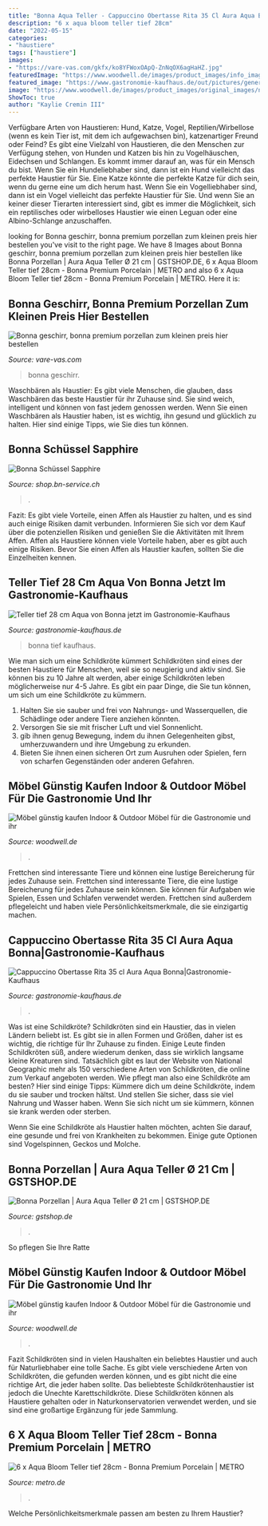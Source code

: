 ```yaml
---
title: "Bonna Aqua Teller - Cappuccino Obertasse Rita 35 Cl Aura Aqua Bonna|gastronomie-kaufhaus"
description: "6 x aqua bloom teller tief 28cm"
date: "2022-05-15"
categories:
- "haustiere"
tags: ["haustiere"]
images:
- "https://vare-vas.com/gkfx/ko8YFWoxOApQ-ZnNqOX6agHaHZ.jpg"
featuredImage: "https://www.woodwell.de/images/product_images/info_images/moove_7554_1_7555_1_7556_1.png"
featured_image: "https://www.gastronomie-kaufhaus.de/out/pictures/generated/product/3/540_340_99/Cappuccino-Obertasse-Rita-35-cl-Aura-Aqua-Bonna-3-25167.jpg"
image: "https://www.woodwell.de/images/product_images/original_images/nacrous-matt_2.jpg"
ShowToc: true
author: "Kaylie Cremin III"
---
```



Verfügbare Arten von Haustieren: Hund, Katze, Vogel, Reptilien/Wirbellose (wenn es kein Tier ist, mit dem ich aufgewachsen bin), katzenartiger Freund oder Feind?
Es gibt eine Vielzahl von Haustieren, die den Menschen zur Verfügung stehen, von Hunden und Katzen bis hin zu Vogelhäuschen, Eidechsen und Schlangen. Es kommt immer darauf an, was für ein Mensch du bist. Wenn Sie ein Hundeliebhaber sind, dann ist ein Hund vielleicht das perfekte Haustier für Sie. Eine Katze könnte die perfekte Katze für dich sein, wenn du gerne eine um dich herum hast. Wenn Sie ein Vogelliebhaber sind, dann ist ein Vogel vielleicht das perfekte Haustier für Sie. Und wenn Sie an keiner dieser Tierarten interessiert sind, gibt es immer die Möglichkeit, sich ein reptilisches oder wirbelloses Haustier wie einen Leguan oder eine Albino-Schlange anzuschaffen.

	

		
looking for Bonna geschirr, bonna premium porzellan zum kleinen preis hier bestellen you've visit to the right page. We have 8 Images about Bonna geschirr, bonna premium porzellan zum kleinen preis hier bestellen like Bonna Porzellan | Aura Aqua Teller Ø 21 cm | GSTSHOP.DE, 6 x Aqua Bloom Teller tief 28cm - Bonna Premium Porcelain | METRO and also 6 x Aqua Bloom Teller tief 28cm - Bonna Premium Porcelain | METRO. Here it is:
		
    
## Bonna Geschirr, Bonna Premium Porzellan Zum Kleinen Preis Hier Bestellen

<img loading=lazy src="https://vare-vas.com/gkfx/ko8YFWoxOApQ-ZnNqOX6agHaHZ.jpg" onerror="this.onerror=null;this.src='https://tse2.mm.bing.net/th?id=OIP.71tTGC-_YV6lj4iWaTI8hwAAAA&amp;pid=15.1';" alt="Bonna geschirr, bonna premium porzellan zum kleinen preis hier bestellen">

_Source: vare-vas.com_

>bonna geschirr. 

	

Waschbären als Haustier:
Es gibt viele Menschen, die glauben, dass Waschbären das beste Haustier für ihr Zuhause sind. Sie sind weich, intelligent und können von fast jedem genossen werden. Wenn Sie einen Waschbären als Haustier haben, ist es wichtig, ihn gesund und glücklich zu halten. Hier sind einige Tipps, wie Sie dies tun können.

    
## Bonna Schüssel Sapphire

<img loading=lazy src="https://shop.bn-service.ch/image/cache/catalog/bonna sapphire annimation-640x640.jpg" onerror="this.onerror=null;this.src='https://tse1.mm.bing.net/th?id=OIP.DDROaOS8oWoYB12xS4Kz8QHaHa&amp;pid=15.1';" alt="Bonna Schüssel Sapphire">

_Source: shop.bn-service.ch_

>. 

	

Fazit: Es gibt viele Vorteile, einen Affen als Haustier zu halten, und es sind auch einige Risiken damit verbunden. Informieren Sie sich vor dem Kauf über die potenziellen Risiken und genießen Sie die Aktivitäten mit Ihrem Affen.
Affen als Haustiere können viele Vorteile haben, aber es gibt auch einige Risiken. Bevor Sie einen Affen als Haustier kaufen, sollten Sie die Einzelheiten kennen.

    
## Teller Tief 28 Cm Aqua Von Bonna Jetzt Im Gastronomie-Kaufhaus

<img loading=lazy src="https://www.gastronomie-kaufhaus.de/out/pictures/master/product/1/aaqblm28ckaquabloomtellertief28cm170cl-gastronomie-kaufhaus.de.jpg" onerror="this.onerror=null;this.src='https://tse1.mm.bing.net/th?id=OIP.GfexDJk0v0PbfMgGIPlR6gAAAA&amp;pid=15.1';" alt="Teller tief 28 cm Aqua von Bonna jetzt im Gastronomie-Kaufhaus">

_Source: gastronomie-kaufhaus.de_

>bonna tief kaufhaus. 

	

Wie man sich um eine Schildkröte kümmert
Schildkröten sind eines der besten Haustiere für Menschen, weil sie so neugierig und aktiv sind. Sie können bis zu 10 Jahre alt werden, aber einige Schildkröten leben möglicherweise nur 4-5 Jahre. Es gibt ein paar Dinge, die Sie tun können, um sich um eine Schildkröte zu kümmern.
1) Halten Sie sie sauber und frei von Nahrungs- und Wasserquellen, die Schädlinge oder andere Tiere anziehen könnten.
2) Versorgen Sie sie mit frischer Luft und viel Sonnenlicht.
3) gib ihnen genug Bewegung, indem du ihnen Gelegenheiten gibst, umherzuwandern und ihre Umgebung zu erkunden.
4) Bieten Sie ihnen einen sicheren Ort zum Ausruhen oder Spielen, fern von scharfen Gegenständen oder anderen Gefahren.

    
## Möbel Günstig Kaufen Indoor &amp; Outdoor Möbel Für Die Gastronomie Und Ihr

<img loading=lazy src="https://www.woodwell.de/images/product_images/original_images/nacrous-matt_2.jpg" onerror="this.onerror=null;this.src='https://tse2.mm.bing.net/th?id=OIP.f2xdjgVGbk9GVITA64fO_AHaEx&amp;pid=15.1';" alt="Möbel günstig kaufen Indoor &amp; Outdoor Möbel für die Gastronomie und ihr">

_Source: woodwell.de_

>. 

	

Frettchen sind interessante Tiere und können eine lustige Bereicherung für jedes Zuhause sein.
Frettchen sind interessante Tiere, die eine lustige Bereicherung für jedes Zuhause sein können. Sie können für Aufgaben wie Spielen, Essen und Schlafen verwendet werden. Frettchen sind außerdem pflegeleicht und haben viele Persönlichkeitsmerkmale, die sie einzigartig machen.

    
## Cappuccino Obertasse Rita 35 Cl Aura Aqua Bonna|Gastronomie-Kaufhaus

<img loading=lazy src="https://www.gastronomie-kaufhaus.de/out/pictures/generated/product/3/540_340_99/Cappuccino-Obertasse-Rita-35-cl-Aura-Aqua-Bonna-3-25167.jpg" onerror="this.onerror=null;this.src='https://tse1.mm.bing.net/th?id=OIP.BJHwXCSwTtz2kj1ZhY8UpgAAAA&amp;pid=15.1';" alt="Cappuccino Obertasse Rita 35 cl Aura Aqua Bonna|Gastronomie-Kaufhaus">

_Source: gastronomie-kaufhaus.de_

>. 

	

Was ist eine Schildkröte?
Schildkröten sind ein Haustier, das in vielen Ländern beliebt ist. Es gibt sie in allen Formen und Größen, daher ist es wichtig, die richtige für Ihr Zuhause zu finden. Einige Leute finden Schildkröten süß, andere wiederum denken, dass sie wirklich langsame kleine Kreaturen sind. Tatsächlich gibt es laut der Website von National Geographic mehr als 150 verschiedene Arten von Schildkröten, die online zum Verkauf angeboten werden. Wie pflegt man also eine Schildkröte am besten? Hier sind einige Tipps:
Kümmere dich um deine Schildkröte, indem du sie sauber und trocken hältst. Und stellen Sie sicher, dass sie viel Nahrung und Wasser haben. Wenn Sie sich nicht um sie kümmern, können sie krank werden oder sterben.

Wenn Sie eine Schildkröte als Haustier halten möchten, achten Sie darauf, eine gesunde und frei von Krankheiten zu bekommen. Einige gute Optionen sind Vogelspinnen, Geckos und Molche.

    
## Bonna Porzellan | Aura Aqua Teller Ø 21 Cm | GSTSHOP.DE

<img loading=lazy src="https://www.gstshop.de/bilder/produkte/gross/bonna-porzellan-aura-aqua-gourmet-teller-flach-21cm.jpg" onerror="this.onerror=null;this.src='https://tse1.mm.bing.net/th?id=OIP.XhuW0diMreqowWLPdvYgWgHaHa&amp;pid=15.1';" alt="Bonna Porzellan | Aura Aqua Teller Ø 21 cm | GSTSHOP.DE">

_Source: gstshop.de_

>. 

	

So pflegen Sie Ihre Ratte

    
## Möbel Günstig Kaufen Indoor &amp; Outdoor Möbel Für Die Gastronomie Und Ihr

<img loading=lazy src="https://www.woodwell.de/images/product_images/info_images/moove_7554_1_7555_1_7556_1.png" onerror="this.onerror=null;this.src='https://tse1.mm.bing.net/th?id=OIP.6or_JQ5kDsap14rQjt08TQHaE7&amp;pid=15.1';" alt="Möbel günstig kaufen Indoor &amp; Outdoor Möbel für die Gastronomie und ihr">

_Source: woodwell.de_

>. 

	

Fazit
Schildkröten sind in vielen Haushalten ein beliebtes Haustier und auch für Naturliebhaber eine tolle Sache. Es gibt viele verschiedene Arten von Schildkröten, die gefunden werden können, und es gibt nicht die eine richtige Art, die jeder haben sollte. Das beliebteste Schildkrötenhaustier ist jedoch die Unechte Karettschildkröte. Diese Schildkröten können als Haustiere gehalten oder in Naturkonservatorien verwendet werden, und sie sind eine großartige Ergänzung für jede Sammlung.

    
## 6 X Aqua Bloom Teller Tief 28cm - Bonna Premium Porcelain | METRO

<img loading=lazy src="https://prod-metro-markets.imgix.net/item_image/17740124-679c-4907-9e8d-1b805c7bfc3a?auto=format,compress" onerror="this.onerror=null;this.src='https://tse4.mm.bing.net/th?id=OIP.O9c0avgYVBLYsMDehY6tzAHaH8&amp;pid=15.1';" alt="6 x Aqua Bloom Teller tief 28cm - Bonna Premium Porcelain | METRO">

_Source: metro.de_

>. 

	

Welche Persönlichkeitsmerkmale passen am besten zu Ihrem Haustier?

